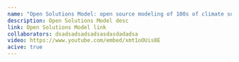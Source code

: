```yaml
---
name: "Open Solutions Model: open source modeling of 100s of climate solutions"
description: Open Solutions Model desc
link: Open Solutions Model link
collaborators: dsadsadsadsadsasdasdadadsa
video: https://www.youtube.com/embed/xmt1oOUis0E
acive: true
---
```

